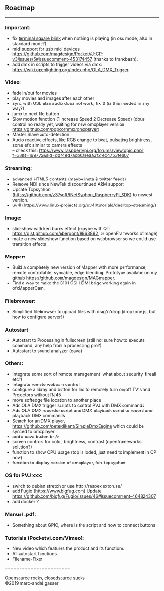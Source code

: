 ## Roadmap
**********
### Important:<br />

- fix [terminal square blink](https://raspberrypi.stackexchange.com/questions/3268/how-to-disable-local-terminal-showing-through-when-playing-video) when nothing is playing (in osc mode, also in standard mode?) <br />
- midi support for usb midi devices https://github.com/magdesign/PocketVJ-CP-v3/issues/5#issuecomment-453174457 (thanks to frankbash).<br />
- add dmx in scripts to trigger videos via dmx: https://wiki.openlighting.org/index.php/OLA_DMX_Trigger <br />

### Video: <br />
- fade in/out for movies <br />
- play movies and images after each other <br />
- sync with USB alsa audio does not work, fix it! (is this needed in any way?)<br />
- jump to next file button <br />
- Slow motion function (1 Increase Speed 2 Decrease Speed) (dbus control no ready yet, waiting for new omxplayer version https://github.com/popcornmix/omxplayer)<br />
- Master Slave auto-detection<br />
- Audio reactive effects, like RGB change to beat, pulsating brightness, some efx similar to camera effects<br />
– check this: https://www.raspberrypi.org/forums/viewtopic.php?f=38&t=199775&sid=dd74ed7acb6a1eaa3f21ec4753fed07
### Streaming: <br />
- advanced HTML5 contents (maybe insta & twitter feeds)<br />
- Remove NDI since NewTek discountinued ARM support<br />
- Update Tcpsyphon (https://github.com/z37soft/INetSyphon_RaspberryPi_SDK) to newest version.<br />
- uv4l (https://www.linux-projects.org/uv4l/tutorials/desktop-streaming/)<br />

### Image: <br />
- slideshow with ken burns effect (maybe with QT: https://gist.github.com/nbergont/8963892, or openFramworks ofImage) <br />
- make a new slideshow function based on webbrowser so we could use transition effects <br />

### Mapper: <br />
- Build a completely new version of Mapper with more performance, remote controllable, syncable, edge blending. Prototype availabe on my github https://github.com/magdesign/MAGmapper. <br />
- Find a way to make the B101 CSI HDMI brige working again in ofxMapperCam. <br />

### Filebrowser: <br />
- Simplified filebrowser to upload files with drag'n'drop (dropzone.js, but how to configure server?) <br />

### Autostart
- Autostart to Processing in fullscreen (still not sure how to execute command, any help from a processing pro?) <br />
- Autostart to sound analyzer (cava)  <br />

### Others:<br />
- Integrate some sort of remote management (what about security, fireall etc?) <br />
- Integrate remote webcam control  <br />
- configure a libray and button for lirc to remotely turn on/off TV's and Projectors without RJ45. <br />
- move softedge file location to another place<br />
- Add OLA DMX trigger scripts to control PVJ with DMX commands<br />
- Add OLA DMX recorder script and DMX playback script to record and playback DMX commands <br />
- Search for an DMX player, https://github.com/peterdikant/SimpleDmxEngine which could be synced to omxplayer <br />
- add a cava button br />
- screen controls for color, brightness, contrast (openframeworks solution?) <br />
- function to show CPU usage (top is loded, just need to implement in CP now)<br />
- function to display version of omxplayer, feh, tcpsyphon<br />


### OS for PVJ xxx: <br />
- switch to debian stretch or use http://raspex.exton.se/ <br />
- add Fugio (https://www.bigfug.com) Update: https://github.com/bigfug/Fugio/issues/46#issuecomment-464824307 <br />
- add docker ? <br />

### Manual .pdf: <br />
- Something about GPIO, where is the script and how to connect buttons <br />


### Tutorials (Pocketvj.com/Vimeo): <br />

- New video which features the product and its functions<br />
- All autostart functions <br />
- Filename-Fixer<br />


=======================<br />

Opensource rocks, closedsource sucks<br />
©2019 marc-andré gasser

